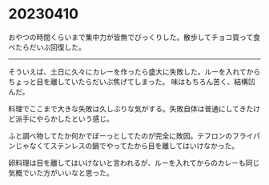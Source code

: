 # 20230410

おやつの時間くらいまで集中力が皆無でびっくりした。散歩してチョコ買って食べたらだいぶ回復した。

---

そういえば、土日に久々にカレーを作ったら盛大に失敗した。ルーを入れてからちょっと目を離していたらだいぶ焦げてしまった。 味はもちろん苦く、結構凹んだ。

料理でここまで大きな失敗は久しぶりな気がする。失敗自体は普通にしてきたけど派手にやらかしたという感じ。

ふと調べ物してたか何かでぼーっとしてたのが完全に敗因。テフロンのフライパンじゃなくてステンレスの鍋でやってたから目を離してはいけなかった。

卵料理は目を離してはいけないと言われるが、ルーを入れてからのカレーも同じ気概でいた方がいいなと思った。